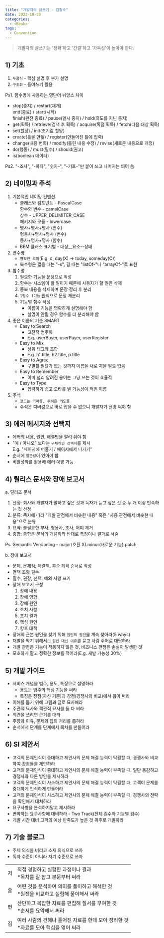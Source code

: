 ```yaml
---
title: "개발자의 글쓰기 - 김철수"
date: 2022-10-29
categories:
  - <Book>
tags:
  - Convention
---
```


> 개발자의 글쓰기는 '정확'하고 '간결'하고 '가독성'이 높아야 한다.

## 1) 기초

1. `두괄식` - 핵심 설명 후 부가 설명
2. `구조화` - 들여쓰기 활용

Ps1. 함수명에 사용하는 영단어 뉘앙스 차이

- stop(중지) / restart(재개)<br/>
  end(종료) / start(시작)<br/>
  finish(완전 종료) / pause(일시 중지) / hold(의도를 지닌 중지)
- get(획득) / retrieve(검색 후 획득) / acquire(독점 획득) / fetch(다음 대상 획득)
- set(할당) / init(초기값 할당)
- create(틀을 만듦) / register(만들어진 틀에 입력)
- change(내용 변화) / modify(틀린 내용 수정) / revise(새로운 내용으로 개정)
- do(행동) / must(필수) / should(권고)
- is(boolean 데이터)

Ps2. "-조사", "-하다", "숫자-", "-기호-"만 붙여 쓰고 나머지는 띄어 씀

## 2) 네이밍과 주석

1. 기본적인 네이밍 컨벤션
   - 클래스와 컴포넌트 - PascalCase  
     함수와 변수 - camelCase  
     상수 - UPPER_DELIMITER_CASE  
     패키지와 모듈 - lowercase
   - 명사+명사+명사 (변수)<br/>
     형용사+명사+명사 (변수)<br/>
     동사+명사+명사 (함수)<br/>
   - BEM 클래스 표기법 - 대상\_\_요소--상태
2. 변수명
   - `명확한 의미`(E.g. d, day(X) -> today, someday(O))
   - 복수형은 짧을 때는 "-s", 길 때는 "listOf-"나 "arrayOf-"로 표현
3. 함수명
   1. 필요한 기능을 문장으로 작성
   2. 함수는 시스템이 할 일이기 때문에 사용자가 할 일은 삭제
   3. 중복 내용을 삭제하며 문장 정리 후 분리
   4. `1함수 1기능` 원칙으로 문장 재분리
   5. 기능별 함수 작성
      - 이름이 기능을 명확하게 설명해야 함
      - 설명이 안될 경우 함수를 더 분리해야 함
4. 좋은 이름의 기준 SMART
   - Easy to Search
     - 고전적 범주화
     - E.g. userBuyer, userPayer, userRegister
   - Easy to Mix
     - 상위 태그와 조합
     - E.g. h1.title, h2.title, p.title
   - Easy to Agree
     - 구별할 필요가 없는 것까지 이름을 새로 지을 필요 없음
   - Easy to Remember
     - 이미 널리 알려진 용어는 그냥 쓰는 것이 효율적
   - Easy to Type
     - 입력하기 쉽고 오타를 낼 가능성이 적은 이름
5. 주석
   - `코드는 의미를, 주석은 의도를`
   - 주석은 디버깅으로 바로 잡을 수 없으니 개발자가 신경 써야 함

## 3) 에러 메시지와 선택지

- 에러의 내용, 원인, 해결법을 알려 줘야 함
- "예 / 아니오" 보다는 `구체적인 선택지`를 제시<br/>
  E.g. "페이지에 머물기 / 페이지에서 나가기"
- 순서에 `일관성`이 있어야 함
- 비활성화를 활용해 에러 예방 가능

## 4) 릴리스 문서와 장애 보고서

a. 릴리즈 문서

1. 선정: 회사와 개발자가 말하고 싶은 것과 독자가 듣고 싶은 것 중 두 개 이상 만족하는 것 선정
2. 분류: 독자에 따라 "개발 관점에서 비슷한 내용" 혹은 "사용 관점에서 비슷한 내용"으로 분류
3. 요약: 불필요한 부사, 형용사, 조사, 어미 제거
4. 종합: 종합은 분석의 개념화와 반대로 특징이나 결과로 서술

Ps. Semantic Versioning - major(호환 X).minor(새로운 기능).patch

b. 장애 보고서

- 문제, 문제점, 해결책, 후순 계획 순서로 작성
- 면책 조항 필수
- 필수, 권장, 선택, 예외 사항 표기
- 장애 보고서 구성
  1. 장애 내용
  2. 장애 영향
  3. 장애 원인
  4. 조치 사항
  5. 조치 결과
  6. 핵심 원인
  7. 향후 대책
- 장애의 근본 원인을 찾기 위해 `원인의 원인`을 계속 찾아라(5 whys)
- 재발을 막기 위해서는 `원인 대신 이유`를 묻고 사람 주어로 대답하라
- 개발 관점은 기능이 작동하지 않은 것, 비즈니스 관점은 손실이 발생한 것
- 모호하게 말고 정확한 정보를 적어라(E.g. 재발 가능성 30%)

## 5) 개발 가이드

- 서비스 개념을 범주, 용도, 특징으로 설명하라
  - 용도는 범주의 핵심 기능을 써라
  - 특징은 장점(자신 기준)과 강점(경쟁사와 비교)에서 뽑아 써라
- 이해를 돕기 위해 그림과 글로 묘사해라
- 주관적 묘사와 객관적 묘사를 둘 다 써라
- 의견을 쓰려면 근거를 대라
- 주장과 이유, 문제와 답의 거리를 좁혀라
- 순서에서 단계를 단계에서 목차를 만들어라

## 6) SI 제안서

- 고객의 문제인식이 중대하고 제안사의 문제 해결 능력이 탁월할 때, 경쟁사와 비교하여 강점들을 제안하라
- 고객의 문제인식이 중대하고 제안사의 문제 해결 능력이 부족할 때, 일단 동감하고 경쟁사와 다른 방안을 제시하라
- 고객의 문제인식이 사소하고 제안사의 문제 해결 능력이 탁월할 때, 고객이 문제를 중대하게 인식하게 만들어라
- 고객의 문제인식이 사소하고 제안사의 문제 해결 능력이 부족할 때, 경쟁사의 전략을 확인해서 대처하라
- 요구사항을 분석하지말고 제시하라
- 변화하는 요구사항에 대비하라 - Two Track(전체 검수와 기능별 검수)
- 개발 시간 대비 고객의 예상 만족도가 높은 것 위주로 개발하라

## 7) 기술 블로그

- 주제 의식을 버리고 소재 의식으로 쓰자
- 독자 수준이 아니라 자기 수준으로 쓰자

|     |                                                                                         |
| --- | --------------------------------------------------------------------------------------- |
| 저  | 직접 경험하고 실험한 과정이나 결과<br/>\*목차를 잘 잡고 본문부터 써라                   |
| 술  | 어떤 것을 분석하여 의미를 풀이하고 해석한 것<br/>\*원전을 비교하고 실험해 풀이해서 써라 |
| 편  | 산만하고 복잡한 자료를 편집해 질서를 부여한 것<br/>\*순서를 요약해서 써라               |
| 집  | 여러 사람의 견해나 흩어진 자료를 한데 모아 정리한 것<br/>\*자료를 모아 핵심을 엮어 써라 |
